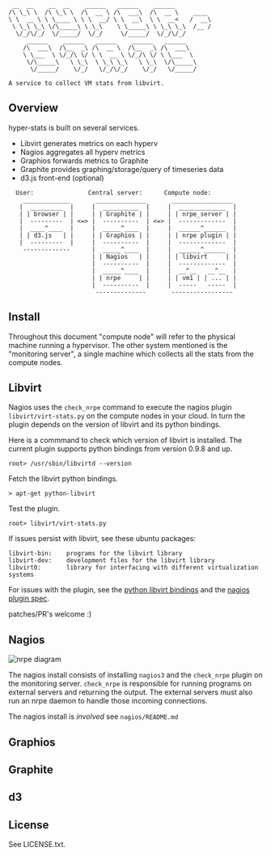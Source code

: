 ```
 __  __    __  __    ______   ______    ______
/\ \_\ \  /\ \_\ \  /\  __ \ /\  ___\  /\  __ \    ____
\ \  __ \ \ \____ \ \ \  __/ \ \  __\  \ \  __<   /  __\
 \ \_\ \_\ \/\_____\ \ \_\    \ \_____\ \ \_\ \_\  /__ /
  \/_/\/_/  \/_____/  \/_/     \/_____/  \/_/\/_/
     ______    ______   ______    ______   ______
    /\  ___\  /\__  _\ /\  __ \  /\__  _\ /\  ___\
    \ \___  \ \/_/\ \/ \ \  __ \ \/_/\ \/ \ \___  \
     \/\_____\   \ \_\  \ \_\ \_\   \ \_\  \/\_____\
      \/_____/    \/_/   \/_/\/_/    \/_/   \/_____/
      
A service to collect VM stats from libvirt.
```

Overview
--------
hyper-stats is built on several services. 

 - Libvirt generates metrics on each hyperv
 - Nagios aggregates all hyperv metrics
 - Graphios forwards metrics to Graphite 
 - Graphite provides graphing/storage/query of timeseries data 
 - d3.js front-end (optional)

```
  User:               Central server:      Compute node:
    _____________       ______________       _________________ 
   |  _________  |     |  __________  |     |  _____________  |
   | | browser | |     | | Graphite | |     | | nrpe_server | |
   |  ---------  | <=> |  ----------  | <=> |  -------------  |
   |  ____^____  |     |  _____^____  |     |  ______^______  |
   | | d3.js   | |     | | Graphios | |     | | nrpe plugin | |
   |  ---------  |     |  ----------  |     |  -------------  |
    -------------      |  _____^____  |     |  ______^______  |
                       | | Nagios   | |     | | libvirt     | |
                       |  ----------  |     |  -------------  |
                       |  _____^____  |     |  __^__   __^__  |
                       | | nrpe     | |     | | vm1 | | ... | |
                       |  ----------  |     |  -----   -----  |
                        --------------       -----------------
```
Install
-------

Throughout this document "compute node" will refer to the physical machine
running a hypervisor. The other system mentioned is the "monitoring server", a
single machine which collects all the stats from the compute nodes.

Libvirt
-------
Nagios uses the `check_nrpe` command to execute the nagios plugin
`libvirt/virt-stats.py` on the compute nodes in your cloud. In turn
the plugin depends on the version of libvirt and its python bindings.

Here is a commmand to check which version of libvirt is installed. The current
plugin supports python bindings from version 0.9.8 and up.
```
root> /usr/sbin/libvirtd --version
```

Fetch the libvirt python bindings.
```
> apt-get python-libvirt
```

Test the plugin. 
```
root> libvirt/virt-stats.py
```

If issues persist with libvirt, see these ubuntu packages:
```
libvirt-bin:    programs for the libvirt library
libvirt-dev:    development files for the libvirt library
libvirt0:       library for interfacing with different virtualization systems
```

For issues with the plugin, see the 
[python libvirt bindings](http://libvirt.org/python.html) and the [nagios plugin spec](http://nagios.sourceforge.net/docs/3_0/pluginapi.html).

patches/PR's welcome :)

Nagios
-------

![nrpe diagram](https://exchange.nagios.org/components/com_mtree/img/listings/m/93.png)

The nagios install consists of installing `nagios3` and the `check_nrpe`
plugin on the monitoring server. `check_nrpe` is responsible for running
programs on external servers and returning the output. The external servers
must also run an nrpe daemon to handle those incoming connections.

The nagios install is *involved* see `nagios/README.md`

Graphios
--------


Graphite
--------
d3
--
License
-------

See LICENSE.txt.
